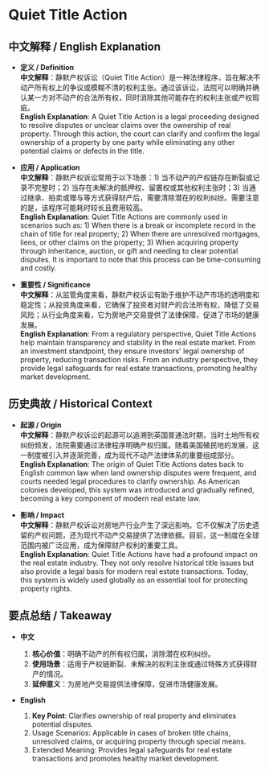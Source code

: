 # Quiet Title Action

## 中文解释 / English Explanation

* **定义 / Definition**  
  **中文解释**：静默产权诉讼（Quiet Title Action）是一种法律程序，旨在解决不动产所有权上的争议或模糊不清的权利主张。通过该诉讼，法院可以明确并确认某一方对不动产的合法所有权，同时消除其他可能存在的权利主张或产权瑕疵。  
  **English Explanation**: A Quiet Title Action is a legal proceeding designed to resolve disputes or unclear claims over the ownership of real property. Through this action, the court can clarify and confirm the legal ownership of a property by one party while eliminating any other potential claims or defects in the title.

* **应用 / Application**  
  **中文解释**：静默产权诉讼常用于以下场景：1) 当不动产的产权链存在断裂或记录不完整时；2) 当存在未解决的抵押权、留置权或其他权利主张时；3) 当通过继承、拍卖或赠与等方式获得财产后，需要清除潜在的权利纠纷。需要注意的是，该程序可能耗时较长且费用较高。  
  **English Explanation**: Quiet Title Actions are commonly used in scenarios such as: 1) When there is a break or incomplete record in the chain of title for real property; 2) When there are unresolved mortgages, liens, or other claims on the property; 3) When acquiring property through inheritance, auction, or gift and needing to clear potential disputes. It is important to note that this process can be time-consuming and costly.

* **重要性 / Significance**  
  **中文解释**：从监管角度来看，静默产权诉讼有助于维护不动产市场的透明度和稳定性；从投资角度来看，它确保了投资者对财产的合法所有权，降低了交易风险；从行业角度来看，它为房地产交易提供了法律保障，促进了市场的健康发展。  
  **English Explanation**: From a regulatory perspective, Quiet Title Actions help maintain transparency and stability in the real estate market. From an investment standpoint, they ensure investors' legal ownership of property, reducing transaction risks. From an industry perspective, they provide legal safeguards for real estate transactions, promoting healthy market development.

## 历史典故 / Historical Context

* **起源 / Origin**  
  **中文解释**：静默产权诉讼的起源可以追溯到英国普通法时期，当时土地所有权纠纷频发，法院需要通过法律程序明确产权归属。随着美国殖民地的发展，这一制度被引入并逐渐完善，成为现代不动产法律体系的重要组成部分。  
  **English Explanation**: The origin of Quiet Title Actions dates back to English common law when land ownership disputes were frequent, and courts needed legal procedures to clarify ownership. As American colonies developed, this system was introduced and gradually refined, becoming a key component of modern real estate law.

* **影响 / Impact**  
  **中文解释**：静默产权诉讼对房地产行业产生了深远影响。它不仅解决了历史遗留的产权问题，还为现代不动产交易提供了法律依据。目前，这一制度在全球范围内被广泛应用，成为保障财产权利的重要工具。  
  **English Explanation**: Quiet Title Actions have had a profound impact on the real estate industry. They not only resolve historical title issues but also provide a legal basis for modern real estate transactions. Today, this system is widely used globally as an essential tool for protecting property rights.

## 要点总结 / Takeaway

* **中文**  
  1. **核心价值**：明确不动产的所有权归属，消除潜在权利纠纷。  
  2. **使用场景**：适用于产权链断裂、未解决的权利主张或通过特殊方式获得财产的情况。  
  3. **延伸意义**：为房地产交易提供法律保障，促进市场健康发展。

* **English**  
  1. **Key Point**: Clarifies ownership of real property and eliminates potential disputes.  
  2. Usage Scenarios: Applicable in cases of broken title chains, unresolved claims, or acquiring property through special means.  
  3. Extended Meaning: Provides legal safeguards for real estate transactions and promotes healthy market development.